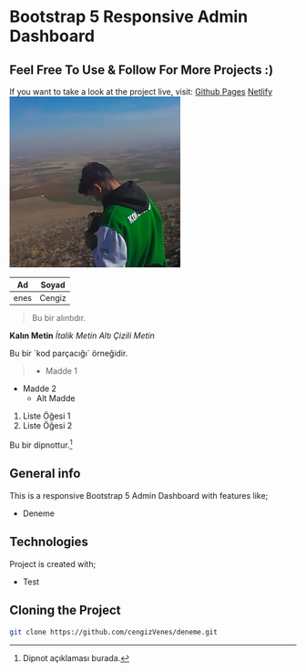 # Bootstrap 5 Responsive Admin Dashboard 
## Feel Free To Use & Follow For More Projects :)

If you want to take a look at the project live, visit: 
[Github Pages](https://ahmetdogukankonuk.github.io/dashboard/)
[Netlify](https://adk-cms-dashboard.netlify.app/)
<img display="flex" src="126420672-transformed.jpeg" alt="Alternatif Metin" width="300" height="300">

| Ad | Soyad |
|----|----------|
| enes | Cengiz |

> Bu bir alıntıdır.


**Kalın Metin**
*İtalik Metin*
_Altı Çizili Metin_


Bu bir \`kod parçacığı\` örneğidir.

> - Madde 1
- Madde 2
  - Alt Madde
1. Liste Öğesi 1
2. Liste Öğesi 2

Bu bir dipnottur.[^1]

[^1]: Dipnot açıklaması burada.

## General info

This is a responsive Bootstrap 5 Admin Dashboard with features like;

* Deneme

## Technologies

Project is created with;

* Test

## Cloning the Project

```bash
git clone https://github.com/cengizVenes/deneme.git
```

